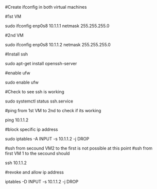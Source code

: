 
#Create ifconfig in both virtual machines

#1st VM

sudo ifconfig enp0s8 10.1.1.1 netmask 255.255.255.0

#2nd VM

sudo ifconfig enp0s8 10.1.1.2 netmask 255.255.255.0

#Install ssh

sudo apt-get install openssh-server

#enable ufw

sudo enable ufw

#Check to see ssh is working

sudo systemctl status ssh.service

#ping from 1st VM to 2nd to check if its working

ping 10.1.1.2

#block specific ip address

sudo iptables -A INPUT -s 10.1.1.2 -j DROP

#ssh from secound VM2 to the first is not possible at this point
#ssh from first VM 1 to the secound should 

ssh 10.1.1.2


#revoke and allow ip address

iptables -D INPUT -s 10.1.1.2 -j DROP 



